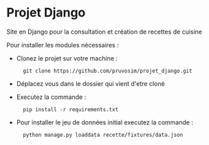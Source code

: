 # Projet Django

Site en Django pour la consultation et création de recettes de cuisine

Pour installer les modules nécessaires :
 
- Clonez le projet sur votre machine : 

        git clone https://github.com/pruvosim/projet_django.git
        
- Déplacez vous dans le dossier qui vient d'etre cloné
- Executez la commande :
        
        pip install -r requirements.txt
        
- Pour installer le jeu de données initial executez la commande : 

        python manage.py loaddata recette/fixtures/data.json 

